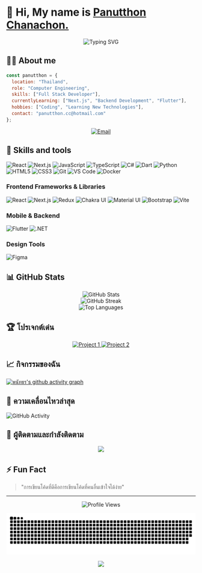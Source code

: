 # 👋 Hi, My name is [Panutthon Chanachon.](https://github.com/panutthon)

<div align="center">
  <img src="https://readme-typing-svg.herokuapp.com?font=Fira+Code&weight=500&size=30&pause=1000&color=2986cc&center=true&vCenter=true&width=600&height=100&lines=Computer+Engineering;Full+Stack+Developer;Always+Learning+New+Things" alt="Typing SVG" />
</div>

## 🧑‍💻 About me

```javascript
const panutthon = {
  location: "Thailand",
  role: "Computer Engineering",
  skills: ["Full Stack Developer"],
  currentlyLearning: ["Next.js", "Backend Development", "Flutter"],
  hobbies: ["Coding", "Learning New Technologies"],
  contact: "panutthon.cc@hotmail.com"
};
```

<p align="center">
  <a href="mailto:panutthon.cc@hotmail.com">
    <img src="https://img.shields.io/badge/Email-panutthon.cc%40hotmail.com-blue?style=for-the-badge&logo=microsoftoutlook&logoColor=white" alt="Email" />
  </a>
</p>

## 🚀 Skills and tools

<p align="left">
  <img src="https://img.shields.io/badge/React-61DAFB?style=for-the-badge&logo=react&logoColor=black" alt="React" />
  <img src="https://img.shields.io/badge/Next.js-000000?style=for-the-badge&logo=nextdotjs&logoColor=white" alt="Next.js" />
  <img src="https://img.shields.io/badge/JavaScript-F7DF1E?style=for-the-badge&logo=javascript&logoColor=black" alt="JavaScript" />
  <img src="https://img.shields.io/badge/TypeScript-3178C6?style=for-the-badge&logo=typescript&logoColor=white" alt="TypeScript" />
  <img src="https://img.shields.io/badge/C%23-512BD4?style=for-the-badge&logo=csharp&logoColor=white" alt="C#" />
  <img src="https://img.shields.io/badge/Dart-0175C2?style=for-the-badge&logo=dart&logoColor=white" alt="Dart" />
  <img src="https://img.shields.io/badge/Python-3776AB?style=for-the-badge&logo=python&logoColor=white" alt="Python" />
  <img src="https://img.shields.io/badge/HTML5-E34F26?style=for-the-badge&logo=html5&logoColor=white" alt="HTML5" />
  <img src="https://img.shields.io/badge/CSS3-1572B6?style=for-the-badge&logo=css3&logoColor=white" alt="CSS3" />
  <img src="https://img.shields.io/badge/Git-F05032?style=for-the-badge&logo=git&logoColor=white" alt="Git" />
  <img src="https://img.shields.io/badge/VSCode-007ACC?style=for-the-badge&logo=visualstudiocode&logoColor=white" alt="VS Code" />
  <img src="https://img.shields.io/badge/Docker-2496ED?style=for-the-badge&logo=docker&logoColor=white" alt="Docker" />
</p>

### Frontend Frameworks & Libraries
<p align="left">
  <img src="https://img.shields.io/badge/React-61DAFB?style=for-the-badge&logo=react&logoColor=black" alt="React" />
  <img src="https://img.shields.io/badge/Next.js-000000?style=for-the-badge&logo=nextdotjs&logoColor=white" alt="Next.js" />
  <img src="https://img.shields.io/badge/Redux-764ABC?style=for-the-badge&logo=redux&logoColor=white" alt="Redux" />
  <img src="https://img.shields.io/badge/Chakra_UI-319795?style=for-the-badge&logo=chakraui&logoColor=white" alt="Chakra UI" />
  <img src="https://img.shields.io/badge/Material_UI-007FFF?style=for-the-badge&logo=mui&logoColor=white" alt="Material UI" />
  <img src="https://img.shields.io/badge/Bootstrap-7952B3?style=for-the-badge&logo=bootstrap&logoColor=white" alt="Bootstrap" />
  <img src="https://img.shields.io/badge/Vite-646CFF?style=for-the-badge&logo=vite&logoColor=white" alt="Vite" />
</p>

### Mobile & Backend
<p align="left">
  <img src="https://img.shields.io/badge/Flutter-02569B?style=for-the-badge&logo=flutter&logoColor=white" alt="Flutter" />
  <img src="https://img.shields.io/badge/.NET-512BD4?style=for-the-badge&logo=dotnet&logoColor=white" alt=".NET" />
</p>

### Design Tools
<p align="left">
  <img src="https://img.shields.io/badge/Figma-F24E1E?style=for-the-badge&logo=figma&logoColor=white" alt="Figma" />
</p>

## 📊 GitHub Stats

<div align="center">
  <img src="https://github-readme-stats.vercel.app/api?username=panutthon&show_icons=true&theme=tokyonight" alt="GitHub Stats" />
</div>

<div align="center">
  <img src="https://github-readme-streak-stats.herokuapp.com/?user=panutthon&theme=tokyonight" alt="GitHub Streak" />
</div>

<div align="center">
  <img src="https://github-readme-stats.vercel.app/api/top-langs/?username=panutthon&layout=compact&theme=tokyonight" alt="Top Languages" />
</div>

## 🏆 โปรเจกต์เด่น

<div align="center">
  <a href="https://github.com/panutthon/[ชื่อโปรเจกต์ของคุณ]">
    <img src="https://github-readme-stats.vercel.app/api/pin/?username=panutthon&repo=[ชื่อโปรเจกต์ของคุณ]&theme=tokyonight" alt="Project 1" />
  </a>
  <a href="https://github.com/panutthon/[ชื่อโปรเจกต์ของคุณ]">
    <img src="https://github-readme-stats.vercel.app/api/pin/?username=panutthon&repo=[ชื่อโปรเจกต์ของคุณ]&theme=tokyonight" alt="Project 2" />
  </a>
</div>

## 📈 กิจกรรมของฉัน
[![พนัทธร's github activity graph](https://github-readme-activity-graph.vercel.app/graph?username=panutthon&theme=tokyo-night)](https://github.com/panutthon)

## 🔄 ความเคลื่อนไหวล่าสุด

![GitHub Activity](https://github-profile-summary-cards.vercel.app/api/cards/profile-details?username=panutthon&theme=tokyonight)

## 👣 ผู้ติดตามและกำลังติดตาม

<div align="center">
  <img src="https://github-profile-summary-cards.vercel.app/api/cards/productive-time?username=panutthon&theme=tokyonight" />
</div>

## ⚡ Fun Fact

> "การเขียนโค้ดที่ดีคือการเขียนโค้ดที่คนอื่นเข้าใจได้ง่าย"

---

<div align="center">
  <img src="https://komarev.com/ghpvc/?username=panutthon&color=blue&style=for-the-badge" alt="Profile Views" />
</div>

![Snake animation](https://raw.githubusercontent.com/platane/platane/output/github-contribution-grid-snake-dark.svg)

<div align="center">
  <img src="https://capsule-render.vercel.app/api?type=waving&color=gradient&height=100&section=footer" />
</div>
